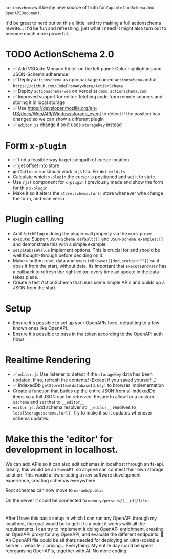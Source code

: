 `actionschema` will be my new source of truth for `CapableJsonSchema` and `OpenAPIDocument`.

It'd be great to nerd out on this a little, and try making a full actionschema rewrite... It'd be fun and refreshing, just what I need! It might also turn out to become much more powerful...

# TODO ActionSchema 2.0

- ✅ Add VSCode Monaco Editor on the left panel: Color highlighting and JSON-Schema adherence!
- ✅ Deploy `actionschema` as npm package named `actionschema` and at `https://github.com/CodeFromAnywhere/ActionSchema`
- ✅ Deploy `actionschema-web` on Vercel at `demo.actionschema.com`
- ✅ Improved support for editor: fetching code from remote sources and storing it in local storage
- ✅ Use https://developer.mozilla.org/en-US/docs/Web/API/Window/storage_event to detect if the position has changed so we can show a different plugin
- ✅ `editor.js` change it so it uses `storageKey` instead

# Form `x-plugin`

- ✅ find a feasible way to get jsonpath of cursor location
- ✅ get offset into store
- `getDotLocation` should work in js too. Fix `dot-wild.ts`
- Calculate which `x-plugin` the cursor is positioned and set it to state.
- Use `rjsf` component for `x-plugin` I previously made and show the form for this `x-plugin`
- Make it so it alters the `store:schema.[url]` store whenever whe change the form, and vice versa

# Plugin calling

- Add `fetchPlugin` doing the plugin-call properly via the cors-proxy
- `execute`: Support `JSON-Schema.default:[]` and `JSON-schema.examples:[]` and demonstrate this with a simple example
- `setDatabaseValue` Implement options. This is crucial for and should be well thought-through before deciding on it.
- Make `>` button reset data and `executeBrowser({dotLocation:""})` so it does it from the start, without data. Its important that `executeBrowser` has a callback to refresh the right editor, every time an update in the data takes place.
- Create a test ActionSchema that uses some simple APIs and builds up a JSON from the start.

# Setup

- Ensure it's possible to set up your OpenAPIs here, defaulting to a few known ones like OpenAPI.
- Ensure it's possible to pass in the token according to the OpenAPI auth flows

# Realtime Rendering

- ✅ `editor.js` Use listener to detect if the `storageKey` data has been updated. If so, refresh the contents! (Except if you saved yourself...)
- ✅ IndexedDb `getStoreItem(databaseId,key)` to browser implementation
- Create a function that builds up the entire JSON from all indexedDb items so a full JSON can be retreived. Ensure to allow for a custom `$schema` and set that to `__editor__`
- `editor.js`: Add schema resolver so `__editor__` resolves to `localStorage:schema.[url]`. Try to make it so it updates whenever schema updates.

# Make this the 'editor' for development in localhost.

We can add APIs so it can also edit schemas in localhost through an fs-api. Ideally, this would be an `OpenAPI`, so anyone can connect their own storage solution. This would allow creating a new software development experience, creating schemas everywhere.

Root schemas can now move to `os-web/public`

On the server it could be connected to `memory/persons/[__id]/files`

#

After I have this basic setup in which I can run any OpenAPI through my localhost, the goal would be to get it to a point it works with all the requirements. I can try to implement it doing OpenAPI enrichment, creating an OpenAPI proxy for any OpenAPI, and evaluate the different endpoints. 🤯 An OpenAPI file could be all thats needed for deploying an ultra-scalable server + website + pricing... Everything. My entire day could be spent reorganising OpenAPIs, together with AI. No more coding.
